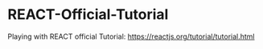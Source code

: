 # REACT-Official-Tutorial
Playing with REACT official Tutorial:    https://reactjs.org/tutorial/tutorial.html
